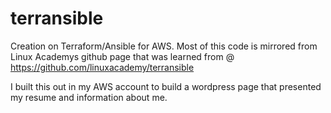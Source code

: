# terransible
Creation on Terraform/Ansible for AWS. Most of this code is mirrored from Linux Academys github page that was learned from @ https://github.com/linuxacademy/terransible 

I built this out in my AWS account to build a wordpress page that presented my resume and information about me.
